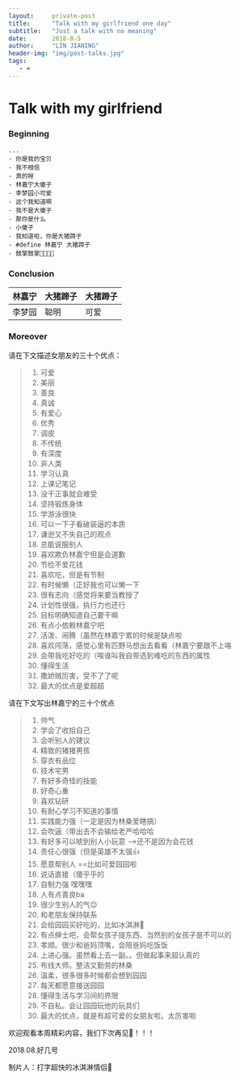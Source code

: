 ```yaml
---
layout:     private-post
title:      "Talk with my girlfriend one day"
subtitle:   "Just a talk with no meaning"
date:       2018-8-5
author:     "LIN JIANING"
header-img: "img/post-talks.jpg"
tags:
   - ❤️
---
```


# Talk with my girlfriend

### Beginning

```
...
- 你是我的宝贝
- 我不相信
- 真的呀
- 林嘉宁大傻子
- 李梦园小可爱
- 这个我知道啊
- 我不是大傻子
- 那你是什么
- 小傻子
- 我知道啦，你是大猪蹄子
- #define 林嘉宁 大猪蹄子
- 鼓掌鼓掌👏👏👏👏

```

### Conclusion

| 林嘉宁 | 大猪蹄子 | 大猪蹄子 |
| ------ | -------- | -------- |
| 李梦园 | 聪明     | 可爱     |

### Moreover

请在下文描述女朋友的三十个优点：

> 1. 可爱
> 2. 美丽
> 3. 善良
> 4. 真诚
> 5. 有爱心
> 6. 优秀
> 7. 调皮
> 8. 不传统
> 9.  有深度
> 10. 非人类
> 11. 学习认真
> 12. 上课记笔记
> 13. 没干正事就会难受
> 14. 坚持锻炼身体
> 15. 学游泳很快
> 16. 可以一下子看破装逼的本质
> 17. 谦逊又不失自己的观点
> 18. 总能说服别人
> 19. 喜欢欺负林嘉宁但是会道歉
> 20. 节俭不爱花钱
> 21. 喜欢吃，但是有节制
> 22. 有时候懒（正好我也可以懒一下
> 23. 很有志向（感觉将来要当教授了
> 24. 计划性很强，执行力也还行
> 25. 目标明确知道自己要干嘛
> 26. 有点小依赖林嘉宁吧
> 27. 活泼、闹腾（虽然在林嘉宁累的时候是缺点啦
> 28. 喜欢闯荡，感觉心里有匹野马想出去看看（林嘉宁要跟不上咯
> 29. 会带我吃好吃的（唉谁叫我自带选到难吃的东西的属性
> 30. 懂得生活
> 31. 撒娇贼厉害，受不了了呢
> 32. 最大的优点是爱超超



请在下文写出林嘉宁的三十个优点

> 1. 帅气
> 2. 学会了收拾自己
> 3. 会听别人的建议
> 4. 精致的猪猪男孩
> 5. 穿衣有品位
> 6. 技术宅男
> 7. 有好多奇怪的技能
> 8. 好奇心重
> 9. 喜欢钻研
> 10. 有耐心学习不知道的事情
> 11. 实践能力强（一定是因为林桑爱瞎搞）
> 12. 会吹逼（带出去不会输给老严哈哈哈
> 13. 有好多可以唬到别人小玩意 —>还不是因为会花钱
> 14. 责任心很强（但是英雄不太强👍
> 15. 愿意帮别人 ==比如可爱园园啦
> 16. 说话直接（傻乎乎的
> 17. 自制力强 嘿嘿嘿
> 18. 人有点善良ba
> 19. 很少生别人的气😌
> 20. 和老朋友保持联系
> 21. 会给园园买好吃的，比如冰淇淋🍦
> 22. 有点绅士吧，会帮女孩子提东西、当然别的女孩子是不可以的
> 23. 孝顺。很少和爸妈顶嘴，会陪爸妈吃饭饭
> 24. 上进心强。虽然看上去一副。。但做起事来超认真的
> 25. 布线大师。整洁又勤劳的林桑
> 26. 温柔，很多很多时候都会想到园园 
> 27. 每天都愿意接送园园
> 28. 懂得生活与学习间的界限
> 29. 不自私。会让园园玩他的玩具们
> 30. 最大的优点，就是有超可爱的女朋友啦。太厉害啦





欢迎观看本周精彩内容，我们下次再见👋！！！

2018.08.好几号

制片人：打字超快的冰淇淋情侣👫
